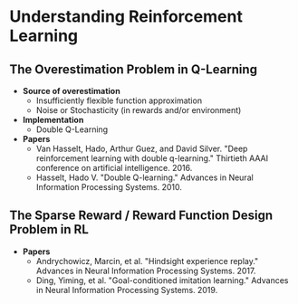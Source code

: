 # Understanding Reinforcement Learning


## The Overestimation Problem in Q-Learning
- **Source of overestimation**
    - Insufficiently flexible function approximation
    - Noise or Stochasticity (in rewards and/or environment)
- **Implementation**
    - Double Q-Learning
- **Papers**
    - Van Hasselt, Hado, Arthur Guez, and David Silver. "Deep reinforcement learning with double q-learning." Thirtieth AAAI conference on artificial intelligence. 2016.
    - Hasselt, Hado V. "Double Q-learning." Advances in Neural Information Processing Systems. 2010.


## The Sparse Reward / Reward Function Design Problem in RL
- **Papers**
    - Andrychowicz, Marcin, et al. "Hindsight experience replay." Advances in Neural Information Processing Systems. 2017.
    - Ding, Yiming, et al. "Goal-conditioned imitation learning." Advances in Neural Information Processing Systems. 2019.
